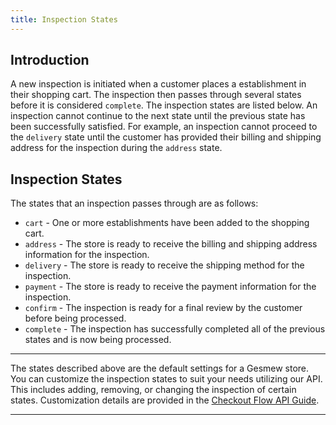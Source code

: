 ```yaml
---
title: Inspection States
---
```


## Introduction

A new inspection is initiated when a customer places a establishment in their shopping cart. The inspection then passes through several states before it is considered `complete`. The inspection states are listed below. An inspection cannot continue to the next state until the previous state has been successfully satisfied. For example, an inspection cannot proceed to the `delivery` state until the customer has provided their billing and shipping address for the inspection during the `address` state.

## Inspection States

The states that an inspection passes through are as follows:

* `cart` - One or more establishments have been added to the shopping cart.
* `address` - The store is ready to receive the billing and shipping address information for the inspection.
* `delivery` - The store is ready to receive the shipping method for the inspection.
* `payment` - The store is ready to receive the payment information for the inspection.
* `confirm` - The inspection is ready for a final review by the customer before being processed.
* `complete` - The inspection has successfully completed all of the previous states and is now being processed.

***
The states described above are the default settings for a Gesmew store. You can customize the inspection states to suit your needs utilizing our API. This includes adding, removing, or changing the inspection of certain states. Customization details are provided in the [Checkout Flow API Guide](/developer/checkout.html#checkout-customization).
***
